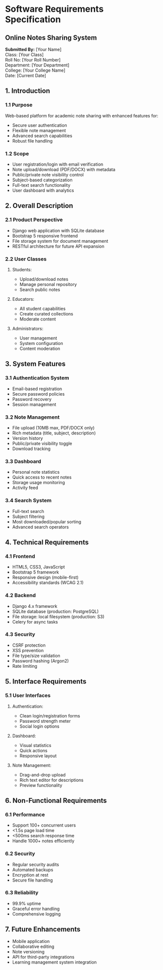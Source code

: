 # Software Requirements Specification
## Online Notes Sharing System

**Submitted By:**
[Your Name]  
Class: [Your Class]  
Roll No: [Your Roll Number]  
Department: [Your Department]  
College: [Your College Name]  
Date: [Current Date]

## 1. Introduction
### 1.1 Purpose
Web-based platform for academic note sharing with enhanced features for:
- Secure user authentication
- Flexible note management
- Advanced search capabilities
- Robust file handling

### 1.2 Scope
- User registration/login with email verification
- Note upload/download (PDF/DOCX) with metadata
- Public/private note visibility control
- Subject-based categorization
- Full-text search functionality
- User dashboard with analytics

## 2. Overall Description
### 2.1 Product Perspective
- Django web application with SQLite database
- Bootstrap 5 responsive frontend
- File storage system for document management
- RESTful architecture for future API expansion

### 2.2 User Classes
1. Students:
   - Upload/download notes
   - Manage personal repository
   - Search public notes

2. Educators:
   - All student capabilities
   - Create curated collections
   - Moderate content

3. Administrators:
   - User management
   - System configuration
   - Content moderation

## 3. System Features
### 3.1 Authentication System
- Email-based registration
- Secure password policies
- Password recovery
- Session management

### 3.2 Note Management
- File upload (10MB max, PDF/DOCX only)
- Rich metadata (title, subject, description)
- Version history
- Public/private visibility toggle
- Download tracking

### 3.3 Dashboard
- Personal note statistics
- Quick access to recent notes
- Storage usage monitoring
- Activity feed

### 3.4 Search System
- Full-text search
- Subject filtering
- Most downloaded/popular sorting
- Advanced search operators

## 4. Technical Requirements
### 4.1 Frontend
- HTML5, CSS3, JavaScript
- Bootstrap 5 framework
- Responsive design (mobile-first)
- Accessibility standards (WCAG 2.1)

### 4.2 Backend
- Django 4.x framework
- SQLite database (production: PostgreSQL)
- File storage: local filesystem (production: S3)
- Celery for async tasks

### 4.3 Security
- CSRF protection
- XSS prevention
- File type/size validation
- Password hashing (Argon2)
- Rate limiting

## 5. Interface Requirements
### 5.1 User Interfaces
1. Authentication:
   - Clean login/registration forms
   - Password strength meter
   - Social login options

2. Dashboard:
   - Visual statistics
   - Quick actions
   - Responsive layout

3. Note Management:
   - Drag-and-drop upload
   - Rich text editor for descriptions
   - Preview functionality

## 6. Non-Functional Requirements
### 6.1 Performance
- Support 100+ concurrent users
- <1.5s page load time
- <500ms search response time
- Handle 1000+ notes efficiently

### 6.2 Security
- Regular security audits
- Automated backups
- Encryption at rest
- Secure file handling

### 6.3 Reliability
- 99.9% uptime
- Graceful error handling
- Comprehensive logging

## 7. Future Enhancements
- Mobile application
- Collaborative editing
- Note versioning
- API for third-party integrations
- Learning management system integration
